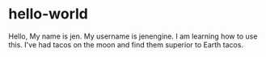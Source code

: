 # hello-world
Hello, My name is jen. My username is jenengine. I am learning how to use this.
I've had tacos on the moon and find them superior to Earth tacos.
